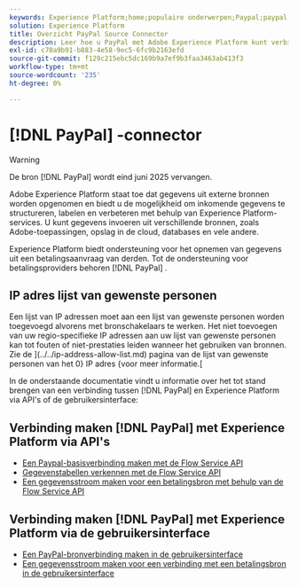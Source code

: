 ```yaml
---
keywords: Experience Platform;home;populaire onderwerpen;Paypal;paypal;PayPal
solution: Experience Platform
title: Overzicht PayPal Source Connector
description: Leer hoe u PayPal met Adobe Experience Platform kunt verbinden via API's of de gebruikersinterface.
exl-id: c70a9b91-b883-4e58-9ec5-6fc9b2163efd
source-git-commit: f129c215ebc5dc169b9a7ef9b3faa3463ab413f3
workflow-type: tm+mt
source-wordcount: '235'
ht-degree: 0%

---
```


# [!DNL PayPal] -connector

>[!WARNING]
>
>De bron [!DNL PayPal] wordt eind juni 2025 vervangen.

Adobe Experience Platform staat toe dat gegevens uit externe bronnen worden opgenomen en biedt u de mogelijkheid om inkomende gegevens te structureren, labelen en verbeteren met behulp van Experience Platform-services. U kunt gegevens invoeren uit verschillende bronnen, zoals Adobe-toepassingen, opslag in de cloud, databases en vele andere.

Experience Platform biedt ondersteuning voor het opnemen van gegevens uit een betalingsaanvraag van derden. Tot de ondersteuning voor betalingsproviders behoren [!DNL PayPal] .

## IP adres lijst van gewenste personen

Een lijst van IP adressen moet aan een lijst van gewenste personen worden toegevoegd alvorens met bronschakelaars te werken. Het niet toevoegen van uw regio-specifieke IP adressen aan uw lijst van gewenste personen kan tot fouten of niet-prestaties leiden wanneer het gebruiken van bronnen. Zie de ](../../ip-address-allow-list.md) pagina van de lijst van gewenste personen van het 0} IP adres {voor meer informatie.[

In de onderstaande documentatie vindt u informatie over het tot stand brengen van een verbinding tussen [!DNL PayPal] en Experience Platform via API&#39;s of de gebruikersinterface:

## Verbinding maken [!DNL PayPal] met Experience Platform via API&#39;s

- [Een Paypal-basisverbinding maken met de Flow Service API](../../tutorials/api/create/payments/paypal.md)
- [Gegevenstabellen verkennen met de Flow Service API](../../tutorials/api/explore/tabular.md)
- [Een gegevensstroom maken voor een betalingsbron met behulp van de Flow Service API](../../tutorials/api/collect/payments.md)

## Verbinding maken [!DNL PayPal] met Experience Platform via de gebruikersinterface

- [Een PayPal-bronverbinding maken in de gebruikersinterface](../../tutorials/ui/create/payments/paypal.md)
- [Een gegevensstroom maken voor een verbinding met een betalingsbron in de gebruikersinterface](../../tutorials/ui/dataflow/payments.md)
